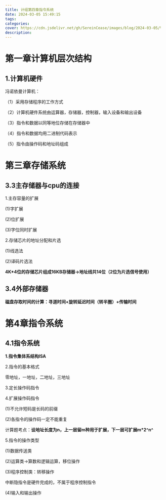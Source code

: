 ```yaml
---
title: 计组第四章指令系统
date: 2024-03-05 15:49:15
tags:
categories:
cover: https://cdn.jsdelivr.net/gh/SereinCease/images/blog/2024-03-05/%E5%BE%AE%E4%BF%A1%E5%9B%BE%E7%89%87_20240305195548-95ccf9.jpg
description:
---
```


# 第一章计算机层次结构

## 1.计算机硬件

冯诺依曼计算机：

（1）采用存储程序的工作方式

（2）计算机硬件系统由运算器，存储器，控制器，输入设备和输出设备

（3）指令和数据以同等地位存储在存储器中

（4）指令和数据均用二进制代码表示

（5）指令由操作码和地址码组成

# 第三章存储系统

## 3.3主存储器与cpu的连接

1.主存容量的扩展

(1)字扩展

(2)位扩展

(3)字位同时扩展

2.存储芯片的地址分配和片选

(1)线选法

(2)译码片选法

**4K*4位的存储芯片组成16KB存储器->地址线共14位（2位为片选信号使用）**

## 3.4外部存储器

**磁盘存取时间的计算：寻道时间+旋转延迟时间（转半圈）+传输时间**

# 第4章指令系统

## 4.1指令系统

**1.指令集体系结构ISA**

2.指令的基本格式

零地址，一地址，二地址，三地址

3.定长操作码指令

4.扩展操作码指令

(1)不允许短码是长码的前缀

(2)各指令的操作码一定不能重复

计算题考点：**设地址长度为n，上一层留m种用于扩展，下一层可扩展m*2^n^** 

5.指令的操作类型

(1)数据传送类

(2)运算类->算数和逻辑运算，移位操作

(3)程序控制类：转移操作

中断隐指令是硬件完成的，不属于程序控制指令

(4)输入和输出操作

# 
